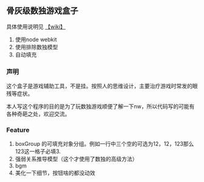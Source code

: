 骨灰级数独游戏盒子
------

具体使用说明见
[【wiki】](https://github.com/liu946/SudokuProfessional/wiki)

1. 使用node webkit
2. 使用排除数独模型
3. 自动填充

### 声明

这个盒子是游戏辅助工具，不是挂。按照人的思维设计，主要治疗游戏时常发的眼残等症状。

本人写这个程序的目的是为了玩数独游戏顺便了解一下nw，所以代码写的可能有各种奇葩之处，欢迎交流。

### Feature

1. boxGroup 的可填充对象分组。例如一行中三个空的可选为12，12，123那么123这一格子必填3.
2. 强弱关系推导模型（这个才使用了数独的高级方法）
3. bgm
4. 美化一下细节，按钮啥的都没动效




